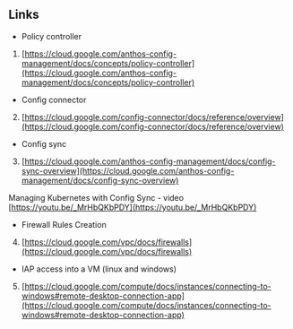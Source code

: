 

## Links

- Policy controller 
1. [https://cloud.google.com/anthos-config-management/docs/concepts/policy-controller](https://cloud.google.com/anthos-config-management/docs/concepts/policy-controller)

- Config connector
2. [https://cloud.google.com/config-connector/docs/reference/overview](https://cloud.google.com/config-connector/docs/reference/overview)

- Config sync 
3. [https://cloud.google.com/anthos-config-management/docs/config-sync-overview](https://cloud.google.com/anthos-config-management/docs/config-sync-overview)

Managing Kubernetes with Config Sync - video
[https://youtu.be/_MrHbQKbPDY](https://youtu.be/_MrHbQKbPDY)

- Firewall Rules Creation 
4. [https://cloud.google.com/vpc/docs/firewalls](https://cloud.google.com/vpc/docs/firewalls)

- IAP access into a VM (linux and windows)
5. [https://cloud.google.com/compute/docs/instances/connecting-to-windows#remote-desktop-connection-app](https://cloud.google.com/compute/docs/instances/connecting-to-windows#remote-desktop-connection-app)